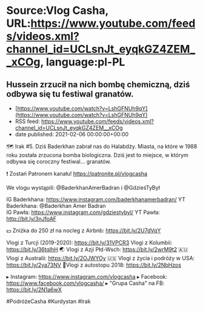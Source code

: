 # Source:Vlog Casha, URL:https://www.youtube.com/feeds/videos.xml?channel_id=UCLsnJt_eyqkGZ4ZEM__xCOg, language:pl-PL

## Hussein zrzucił na nich bombę chemiczną, dziś odbywa się tu festiwal granatów.
 - [https://www.youtube.com/watch?v=LshGFNUh9qY](https://www.youtube.com/watch?v=LshGFNUh9qY)
 - RSS feed: https://www.youtube.com/feeds/videos.xml?channel_id=UCLsnJt_eyqkGZ4ZEM__xCOg
 - date published: 2021-02-06 00:00:00+00:00

🗺️ Irak #5. Dziś Baderkhan zabrał nas do Halabdży. Miasta, na które w 1988 roku została zrzucona bomba biologiczna. Dziś jest to miejsce, w którym odbywa się coroczny festiwal... granatów.

❗ Zostań Patronem kanału!
https://patronite.pl/vlogcasha

We vlogu wystąpili:  @BaderkhanAmerBadran i @GdzieśTyBył

IG Baderkhana: https://www.instagram.com/baderkhanamerbadran/
YT Baderkhana:  @Baderkhan Amer Badran  
IG Pawła: https://www.instagram.com/gdziestybyl/
YT Pawła: http://bit.ly/3nJfoAF

💵 Zniżka do 250 zł na nocleg z Airbnb: https://bit.ly/2U7dVqY

Vlogi z Turcji (2019-2020): https://bit.ly/31VPCR3
Vlogi z Kolumbii: https://bit.ly/36tqlhH
🌏 Vlogi z Azji Płd-Wsch: https://bit.ly/2wrM9t2
🇦🇺 Vlogi z Australii: https://bit.ly/2OJWYOy
🇺🇸 Vlogi z życia i podróży w USA: https://bit.ly/2ya73NV
🚙Vlogi z autostopu 2018: https://bit.ly/2NbHzos

▸ Instagram: https://www.instagram.com/vlogcasha
▸ Facebook: https://www.facebook.com/vlogcasha/
▸ "Grupa Casha" na FB: https://bit.ly/2N1a6wX

#PodróżeCasha #Kurdystan #Irak

